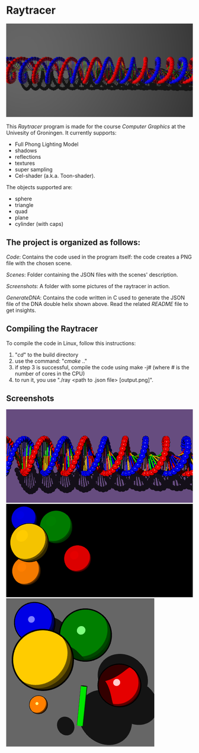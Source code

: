 Raytracer 
==============

![frist](/Scenes/dna/dna2.png)  

This *Raytracer* program is made for the course *Computer Graphics* at the Univesity of Groningen. It currently supports:
+ Full Phong Lighting Model 
+ shadows 
+ reflections 
+ textures 
+ super sampling 
+ Cel-shader (a.k.a. Toon-shader). 

The objects supported are:
+ sphere
+ triangle
+ quad
+ plane
+ cylinder (with caps)


The project is organized as follows:
-----------------------------------

*Code*:
  Contains the code used in the program itself: the code creates a PNG file with the chosen scene. 
  
*Scenes*:
  Folder containing the JSON files with the scenes' description.  

*Screenshots*:
  A folder with some pictures of the raytracer in action. 

*GenerateDNA*:
  Contains the code written in C used to generate the JSON file of the DNA double helix shown above. Read the related *README* file to get insights.

Compiling the Raytracer
---------------------------
To compile the code in Linux, follow this instructions:

 1. "*cd*" to the build directory
 2. use the command: "*cmake* .." 
 3. if step 3 is successful, compile the code using make -j# (where # is the number of cores in the CPU)
 4. to run it, you use "./ray <path to .json file> [output.png]".
  

Screenshots
---------------------------
![frist](/Scenes/dna/dna7.png) 
![frist](/Screenshots/toon.png) 
![frist](/Screenshots/cyl.png) 
